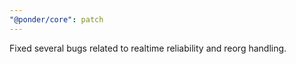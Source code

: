 ```yaml
---
"@ponder/core": patch
---
```


Fixed several bugs related to realtime reliability and reorg handling.
